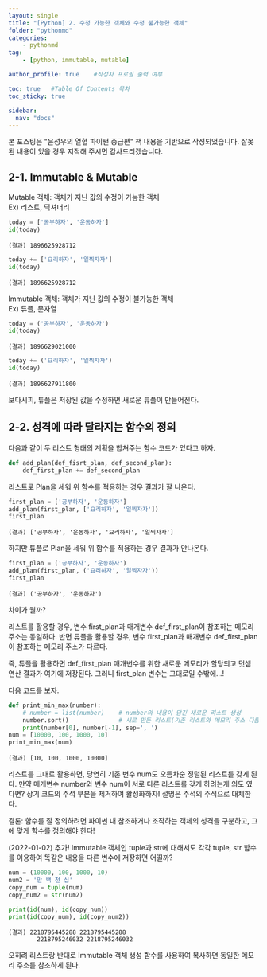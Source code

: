 ```yaml
---
layout: single
title: "[Python] 2. 수정 가능한 객체와 수정 불가능한 객체"
folder: "pythonmd"
categories:
    - pythonmd
tag:
    - [python, immutable, mutable]

author_profile: true    #작성자 프로필 출력 여부

toc: true   #Table Of Contents 목차 
toc_sticky: true

sidebar:
  nav: "docs"
---
```


본 포스팅은 "윤성우의 열혈 파이썬 중급편" 책 내용을 기반으로 작성되었습니다.
잘못된 내용이 있을 경우 지적해 주시면 감사드리겠습니다.

## 2-1. Immutable & Mutable

Mutable 객체: 객체가 지닌 값의 수정이 가능한 객체<br/>
Ex) 리스트, 딕셔너리

```python
today = ['공부하자', '운동하자']
id(today)
```
    (결과) 1896625928712




```python
today += ['요리하자', '일찍자자']
id(today)
```
    (결과) 1896625928712

Immutable 객체: 객체가 지닌 값의 수정이 불가능한 객체<br/>
Ex) 튜플, 문자열

```python
today = ('공부하자', '운동하자')
id(today)
```
    (결과) 1896629021000




```python
today += ('요리하자', '일찍자자')
id(today)
```
    (결과) 1896627911800

보다시피, 튜플은 저장된 값을 수정하면 새로운 튜플이 만들어진다.

## 2-2. 성격에 따라 달라지는 함수의 정의
다음과 같이 두 리스트 형태의 계획을 합쳐주는 함수 코드가 있다고 하자.
```python
def add_plan(def_fisrt_plan, def_second_plan):
    def_first_plan += def_second_plan
```

리스트로 Plan을 세워 위 함수를 적용하는 경우 결과가 잘 나온다.
```python
first_plan = ['공부하자', '운동하자']
add_plan(first_plan, ['요리하자', '일찍자자'])
first_plan
```
    (결과) ['공부하자', '운동하자', '요리하자', '일찍자자']

하지만 튜플로 Plan을 세워 위 함수를 적용하는 경우 결과가 안나온다.
```python
first_plan = ('공부하자', '운동하자')
add_plan(first_plan, ('요리하자', '일찍자자'))
first_plan
```
    (결과) ('공부하자', '운동하자')


차이가 뭘까?

리스트를 활용할 경우, 변수 first_plan과 매개변수 def_first_plan이 참조하는 메모리 주소는 동일하다.
반면 튜플을 활용할 경우, 변수 first_plan과 매개변수 def_first_plan이 참조하는 메모리 주소가 다르다.

즉, 튜플을 활용하면 def_first_plan 매개변수를 위한 새로운 메모리가 할당되고 덧셈 연산 결과가 여기에 저장된다. 그러니 first_plan 변수는 그대로일 수밖에...!

다음 코드를 보자.
```python
def print_min_max(number):
    # number = list(number)    # number의 내용이 담긴 새로운 리스트 생성
    number.sort()              # 새로 만든 리스트(기존 리스트와 메모리 주소 다름) 오름차순 정렬
    print(number[0], number[-1], sep=', ')
num = [10000, 100, 1000, 10]
print_min_max(num)
```
    (결과) [10, 100, 1000, 10000]

리스트를 그대로 활용하면, 당연히 기존 변수 num도 오름차순 정렬된 리스트를 갖게 된다.
만약 매개변수 number와 변수 num이 서로 다른 리스트를 갖게 하려는게 의도 였다면?
상기 코드의 주석 부분을 제거하여 활성화하자! 설명은 주석의 주석으로 대체한다.

결론: 함수를 잘 정의하려면 파이썬 내 참조하거나 조작하는 객체의 성격을 구분하고, 그에 맞게 함수를 정의해야 한다!

(2022-01-02) 추가!
Immutable 객체인 tuple과 str에 대해서도 각각 tuple, str 함수를 이용하여 똑같은 내용을 다른 변수에 저장하면 어떨까?
```python
num = (10000, 100, 1000, 10)
num2 = '만 백 천 십'
copy_num = tuple(num)
copy_num2 = str(num2)
```
```python
print(id(num), id(copy_num))
print(id(copy_num), id(copy_num2))
```
    (결과) 2218795445288 2218795445288
            2218795246032 2218795246032

오히려 리스트랑 반대로 Immutable 객체 생성 함수를 사용하여 복사하면 동일한 메모리 주소를 참조하게 된다.
